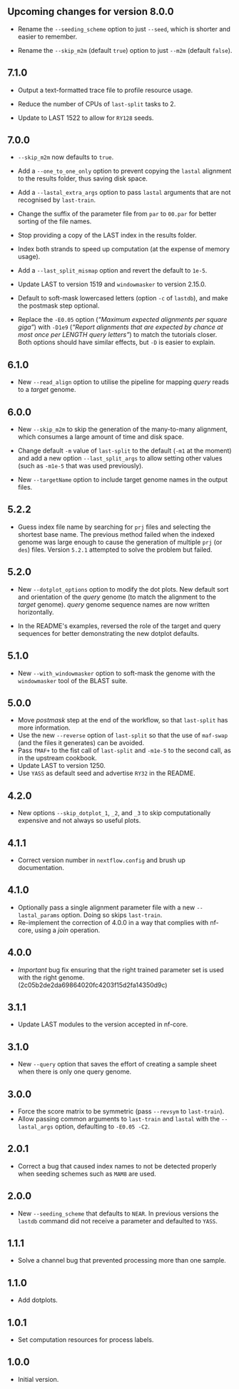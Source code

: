 ## Upcoming changes for version 8.0.0

 - Rename the `--seeding_scheme` option to just `--seed`, which is shorter
   and easier to remember.

 - Rename the `--skip_m2m` (default `true`) option to just `--m2m` (default
   `false`).

## 7.1.0

 - Output a text-formatted trace file to profile resource usage.

 - Reduce the number of CPUs of `last-split` tasks to 2.

 - Update to LAST 1522 to allow for `RY128` seeds.

## 7.0.0

 - `--skip_m2m` now defaults to `true`.

 - Add a `--one_to_one_only` option to prevent copying the `lastal` alignment
   to the results folder, thus saving disk space.

 - Add a `--lastal_extra_args` option to pass `lastal` arguments that
   are not recognised by `last-train`.

 - Change the suffix of the parameter file from `par` to `00.par` for better
   sorting of the file names.

 - Stop providing a copy of the LAST index in the results folder.

 - Index both strands to speed up computation (at the expense of memory usage).

 - Add a `--last_split_mismap` option and revert the default to `1e-5`. 

 - Update LAST to version 1519 and `windowmasker` to version 2.15.0.

 - Default to soft-mask lowercased letters (option `-c` of `lastdb`), and make
   the postmask step optional.

 - Replace the `-E0.05` option (_“Maximum expected alignments per square
   giga”_)  with `-D1e9` (_“Report alignments that are expected by chance at
   most once per LENGTH query letters”_) to match the tutorials closer.  Both
   options should have similar effects, but `-D` is easier to explain.

## 6.1.0

 - New `--read_align` option to utilise the pipeline for mapping
   _query_ reads to a _target_ genome.

## 6.0.0

 - New `--skip_m2m` to skip the generation of the many-to-many alignment,
   which consumes a large amount of time and disk space.

 - Change default `-m` value of `last-split` to the default (`-m1` at the
   moment) and add a new option `--last_split_args` to allow setting other
   values (such as `-m1e-5` that was used previously).

 - New `--targetName` option to include target genome names in the
   output files.

## 5.2.2

 - Guess index file name by searching for `prj` files and selecting
   the shortest base name.  The previous method failed when the
   indexed genome was large enough to cause the generation of multiple
   `prj` (or `des`) files.  Version `5.2.1` attempted to solve the
   problem but failed.

## 5.2.0

 - New `--dotplot_options` option to modify the dot plots.  New
   default sort and orientation of the _query_ genome (to match
   the alignment to the _target_ genome).  _query_ genome sequence
   names are now written horizontally.

 - In the README's examples, reversed the role of the target and
   query sequences for better demonstrating the new dotplot
   defaults.

## 5.1.0

 - New `--with_windowmasker` option to soft-mask the genome with the
   `windowmasker` tool of the BLAST suite.

## 5.0.0

  - Move _postmask_ step at the end of the workflow, so that `last-split`
    has more information.
  - Use the new `--reverse` option of `last-split` so that the use of
    `maf-swap` (and the files it generates) can be avoided.
  - Pass `fMAF+` to the fist call of `last-split` and `-m1e-5`
    to the second call, as in the upstream cookbook.
  - Update LAST to version 1250.
  - Use `YASS` as default seed and advertise `RY32` in the README.

## 4.2.0

  - New options `--skip_dotplot_1`, `_2`, and `_3` to skip computationally
    expensive and not always so useful plots.

## 4.1.1

  - Correct version number in `nextflow.config` and brush up documentation.

## 4.1.0

 - Optionally pass a single alignment parameter file with a new
   `--lastal_params` option.  Doing so skips `last-train`.
 - Re-implement the correction of 4.0.0 in a way that complies with
   nf-core, using a _join_ operation.

## 4.0.0

 - *Important* bug fix ensuring that the right trained parameter set is used
   with the right genome. (2c05b2de2da69864020fc4203f15d2fa14350d9c)

## 3.1.1

 - Update LAST modules to the version accepted in nf-core.

## 3.1.0

 - New `--query` option that saves the effort of creating a sample sheet
   when there is only one query genome.

## 3.0.0

 - Force the score matrix to be symmetric (pass `--revsym` to `last-train`).
 - Allow passing common arguments to `last-train` and `lastal` with the
   `--lastal_args` option, defaulting to `-E0.05 -C2`.

## 2.0.1

 - Correct a bug that caused index names to not be detected properly
   when seeding schemes such as `MAM8` are used.

## 2.0.0

 - New `--seeding_scheme` that defaults to `NEAR`.  In previous versions the
   `lastdb` command did not receive a parameter and defaulted to `YASS`.

## 1.1.1

 - Solve a channel bug that prevented processing more than one sample.

## 1.1.0

 - Add dotplots.

## 1.0.1

 - Set computation resources for process labels.

## 1.0.0

 - Initial version.
